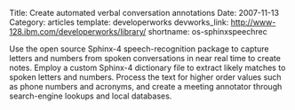 Title: Create automated verbal conversation annotations
Date: 2007-11-13
Category: articles
template: developerworks
devworks_link: http://www-128.ibm.com/developerworks/library/
shortname: os-sphinxspeechrec

Use the open source
Sphinx-4 speech-recognition package to capture letters and numbers from
spoken conversations in near real time to create notes. Employ a custom
Sphinx-4 dictionary file to extract likely matches to spoken letters and
numbers. Process the text for higher order values such as phone numbers
and acronyms, and create a meeting annotator through search-engine
lookups and local databases.
